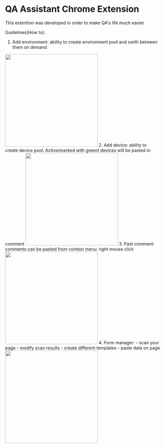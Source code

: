 # QA Assistant Chrome Extension
This extention was developed in order to make QA's life much easier 

Guidelines(How to): 
1. Add environment: 
ability to create environment pool and swith between them on demand
<img src="https://media.giphy.com/media/pPcJebnu9Fo8Qwsla4/giphy.gif" width="300" height="300" />
2. Add device:
ability to create device pool. Active(marked with green) devices will be pasted in comment
<img src="https://media.giphy.com/media/oNFG3gfqQ87YANSJMp/giphy.gif" width="300" height="300" />
3. Past comment:
comments can be pasted from context menu: right mouse click
<img src="https://media.giphy.com/media/28cXgAM5zz9zErFu4c/giphy.gif" width="300" height="300" />
4. Form manager:
 - scan your page
 - modify scan results
 - create different templates 
 - paste data on page  
<img src="https://media.giphy.com/media/XeYvreHgWjLyYK8CHX/giphy.gif" width="300" height="300" />



